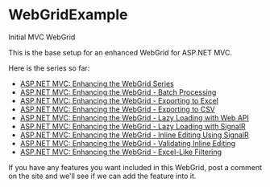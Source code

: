 # WebGridExample
Initial MVC WebGrid

This is the base setup for an enhanced WebGrid for ASP.NET MVC.

Here is the series so far: 

  <ul>
  <li><a href="http://www.danylkoweb.com/Blog/aspnet-mvc-enhancing-the-webgrid-series-99">ASP.NET MVC: Enhancing the WebGrid Series</a></li>
  <li><a href="http://www.danylkoweb.com/Blog/aspnet-mvc-enhancing-the-webgrid-batch-processing-9X">ASP.NET MVC: Enhancing the WebGrid - Batch Processing</a></li>
  <li><a href="http://www.danylkoweb.com/Blog/aspnet-mvc-enhancing-the-webgrid-exporting-data-to-excel-9Y">ASP.NET MVC: Enhancing the WebGrid - Exporting to Excel</a></li>
  <li><a href="http://www.danylkoweb.com/Blog/aspnet-mvc-enhancing-the-webgrid-exporting-data-to-csv-A2">ASP.NET MVC: Enhancing the WebGrid - Exporting to CSV</a></li>
  <li><a href="http://www.danylkoweb.com/Blog/aspnet-mvc-enhancing-the-webgrid-lazy-loading-with-webapi-A4">ASP.NET MVC: Enhancing the WebGrid - Lazy Loading with Web API</a></li>
  <li><a href="http://www.danylkoweb.com/Blog/aspnet-mvc-enhancing-the-webgrid-lazy-loading-with-signalr-A0">ASP.NET MVC: Enhancing the WebGrid - Lazy Loading with SignalR</a></li>
  <li><a href="http://www.danylkoweb.com/Blog/aspnet-mvc-enhancing-the-webgrid-inline-editing-using-signalr-B0">ASP.NET MVC: Enhancing the WebGrid - Inline Editing Using SignalR</a></li>
  <li><a href="http://www.danylkoweb.com/Blog/aspnet-mvc-enhancing-the-webgrid-validating-inline-editing-B3">ASP.NET MVC: Enhancing the WebGrid - Validating Inline Editing</a></li>
  <li><a href="http://www.danylkoweb.com/Blog/aspnet-mvc-enhancing-the-webgrid-excel-like-filtering-E0">ASP.NET MVC: Enhancing the WebGrid - Excel-Like Filtering</a></li>
</ul>

If you have any features you want included in this WebGrid, post a comment on the site and we'll see if we can add the feature into it.
